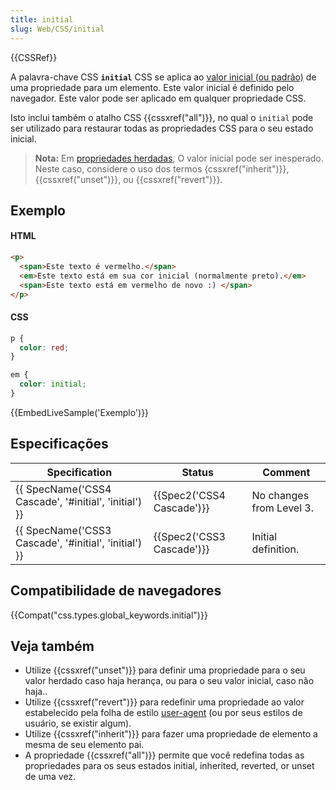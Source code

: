 ```yaml
---
title: initial
slug: Web/CSS/initial
---
```


{{CSSRef}}

A palavra-chave CSS **`initial`** CSS se aplica ao [valor inicial (ou padrão)](/pt-BR/docs/Web/CSS/initial_value) de uma propriedade para um elemento. Este valor inicial é definido pelo navegador. Este valor pode ser aplicado em qualquer propriedade CSS.

Isto inclui também o atalho CSS {{cssxref("all")}}, no qual o `initial` pode ser utilizado para restaurar todas as propriedades CSS para o seu estado inicial.

> **Nota:** Em [propriedades herdadas](/pt-BR/docs/Web/CSS/inheritance#propriedades_herdadas), O valor inicial pode ser inesperado. Neste caso, considere o uso dos termos {cssxref("inherit")}}, {{cssxref("unset")}}, ou {{cssxref("revert")}}.

## Exemplo

#### HTML

```html
<p>
  <span>Este texto é vermelho.</span>
  <em>Este texto está em sua cor inicial (normalmente preto).</em>
  <span>Este texto está em vermelho de novo :) </span>
</p>
```

#### CSS

```css
p {
  color: red;
}

em {
  color: initial;
}
```

{{EmbedLiveSample('Exemplo')}}

## Especificações

| Specification                                         | Status                    | Comment                  |
| ----------------------------------------------------- | ------------------------- | ------------------------ |
| {{ SpecName('CSS4 Cascade', '#initial', 'initial') }} | {{Spec2('CSS4 Cascade')}} | No changes from Level 3. |
| {{ SpecName('CSS3 Cascade', '#initial', 'initial') }} | {{Spec2('CSS3 Cascade')}} | Initial definition.      |

## Compatibilidade de navegadores

{{Compat("css.types.global_keywords.initial")}}

## Veja também

- Utilize {{cssxref("unset")}} para definir uma propriedade para o seu valor herdado caso haja herança, ou para o seu valor inicial, caso não haja..
- Utilize {{cssxref("revert")}} para redefinir uma propriedade ao valor estabelecido pela folha de estilo [user-agent](/pt-BR/docs/Web/HTTP/Headers/User-Agent) (ou por seus estilos de usuário, se existir algum).
- Utilize {{cssxref("inherit")}} para fazer uma propriedade de elemento a mesma de seu elemento pai.
- A propriedade {{cssxref("all")}} permite que você redefina todas as propriedades para os seus estados initial, inherited, reverted, or unset de uma vez.
